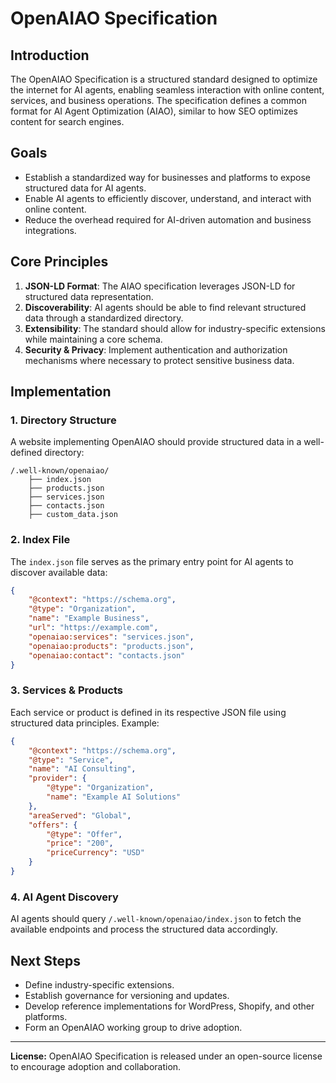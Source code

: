 # OpenAIAO Specification

## Introduction
The OpenAIAO Specification is a structured standard designed to optimize the internet for AI agents, enabling seamless interaction with online content, services, and business operations. The specification defines a common format for AI Agent Optimization (AIAO), similar to how SEO optimizes content for search engines.

## Goals
- Establish a standardized way for businesses and platforms to expose structured data for AI agents.
- Enable AI agents to efficiently discover, understand, and interact with online content.
- Reduce the overhead required for AI-driven automation and business integrations.

## Core Principles
1. **JSON-LD Format**: The AIAO specification leverages JSON-LD for structured data representation.
2. **Discoverability**: AI agents should be able to find relevant structured data through a standardized directory.
3. **Extensibility**: The standard should allow for industry-specific extensions while maintaining a core schema.
4. **Security & Privacy**: Implement authentication and authorization mechanisms where necessary to protect sensitive business data.

## Implementation
### 1. Directory Structure
A website implementing OpenAIAO should provide structured data in a well-defined directory:
```
/.well-known/openaiao/
    ├── index.json
    ├── products.json
    ├── services.json
    ├── contacts.json
    ├── custom_data.json
```

### 2. Index File
The `index.json` file serves as the primary entry point for AI agents to discover available data:
```json
{
    "@context": "https://schema.org",
    "@type": "Organization",
    "name": "Example Business",
    "url": "https://example.com",
    "openaiao:services": "services.json",
    "openaiao:products": "products.json",
    "openaiao:contact": "contacts.json"
}
```

### 3. Services & Products
Each service or product is defined in its respective JSON file using structured data principles. Example:
```json
{
    "@context": "https://schema.org",
    "@type": "Service",
    "name": "AI Consulting",
    "provider": {
        "@type": "Organization",
        "name": "Example AI Solutions"
    },
    "areaServed": "Global",
    "offers": {
        "@type": "Offer",
        "price": "200",
        "priceCurrency": "USD"
    }
}
```

### 4. AI Agent Discovery
AI agents should query `/.well-known/openaiao/index.json` to fetch the available endpoints and process the structured data accordingly.

## Next Steps
- Define industry-specific extensions.
- Establish governance for versioning and updates.
- Develop reference implementations for WordPress, Shopify, and other platforms.
- Form an OpenAIAO working group to drive adoption.

---
**License:** OpenAIAO Specification is released under an open-source license to encourage adoption and collaboration.

